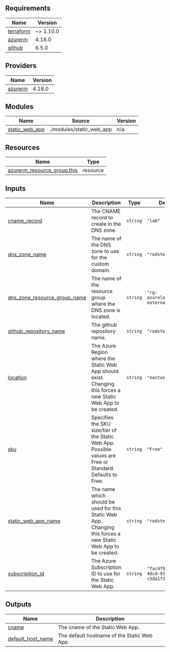 <!-- BEGIN_TF_DOCS -->
## Requirements

| Name | Version |
|------|---------|
| <a name="requirement_terraform"></a> [terraform](#requirement\_terraform) | ~> 1.10.0 |
| <a name="requirement_azurerm"></a> [azurerm](#requirement\_azurerm) | 4.18.0 |
| <a name="requirement_github"></a> [github](#requirement\_github) | 6.5.0 |

## Providers

| Name | Version |
|------|---------|
| <a name="provider_azurerm"></a> [azurerm](#provider\_azurerm) | 4.18.0 |

## Modules

| Name | Source | Version |
|------|--------|---------|
| <a name="module_static_web_app"></a> [static\_web\_app](#module\_static\_web\_app) | ./modules/static_web_app | n/a |

## Resources

| Name | Type |
|------|------|
| [azurerm_resource_group.this](https://registry.terraform.io/providers/hashicorp/azurerm/4.18.0/docs/resources/resource_group) | resource |

## Inputs

| Name | Description | Type | Default | Required |
|------|-------------|------|---------|:--------:|
| <a name="input_cname_record"></a> [cname\_record](#input\_cname\_record) | The CNAME record to create in the DNS zone. | `string` | `"lab"` | no |
| <a name="input_dns_zone_name"></a> [dns\_zone\_name](#input\_dns\_zone\_name) | The name of the DNS zone to use for the custom domain. | `string` | `"rodstewart.io"` | no |
| <a name="input_dns_zone_resource_group_name"></a> [dns\_zone\_resource\_group\_name](#input\_dns\_zone\_resource\_group\_name) | The name of the resource group where the DNS zone is located. | `string` | `"rg-azurelaboratory-external-dns"` | no |
| <a name="input_github_repository_name"></a> [github\_repository\_name](#input\_github\_repository\_name) | The github repository name. | `string` | `"rodstewartio"` | no |
| <a name="input_location"></a> [location](#input\_location) | The Azure Region where the Static Web App should exist. Changing this forces a new Static Web App to be created. | `string` | `"eastus2"` | no |
| <a name="input_sku"></a> [sku](#input\_sku) | Specifies the SKU size/tier of the Static Web App. Possible values are Free or Standard. Defaults to Free. | `string` | `"Free"` | no |
| <a name="input_static_web_app_name"></a> [static\_web\_app\_name](#input\_static\_web\_app\_name) | The name which should be used for this Static Web App. Changing this forces a new Static Web App to be created. | `string` | `"rodstewartio"` | no |
| <a name="input_subscription_id"></a> [subscription\_id](#input\_subscription\_id) | The Azure Subscription ID to use for the Static Web App. | `string` | `"fac4f989-bd54-4dcd-91c1-c5da1f3ccf86"` | no |

## Outputs

| Name | Description |
|------|-------------|
| <a name="output_cname"></a> [cname](#output\_cname) | The cname of the Static Web App. |
| <a name="output_default_host_name"></a> [default\_host\_name](#output\_default\_host\_name) | The default hostname of the Static Web App. |
<!-- END_TF_DOCS -->